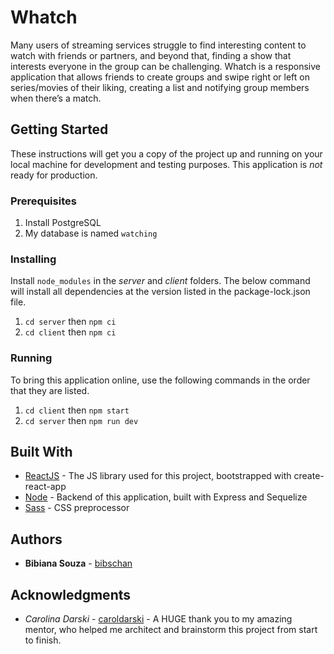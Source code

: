# Whatch

Many users of streaming services struggle to find interesting content to watch with friends or partners, and beyond that, finding a show that interests everyone in the group can be challenging. Whatch is a responsive application that allows friends to create groups and swipe right or left on series/movies of their liking, creating a list and notifying group members when there’s a match.

## Getting Started

These instructions will get you a copy of the project up and running on your local machine for development and testing purposes. This application is *not* ready for production.

### Prerequisites

1. Install PostgreSQL 
2. My database is named `watching`


### Installing

Install `node_modules` in the *server* and *client* folders. The below command will install all dependencies at the version listed in the package-lock.json file.

1. `cd server` then `npm ci`
2. `cd client` then `npm ci`


### Running
To bring this application online, use the following commands in the order that they are listed.
1. `cd client` then `npm start`
2. `cd server` then `npm run dev`


## Built With

* [ReactJS](https://reactjs.org/) - The JS library used for this project, bootstrapped with create-react-app
* [Node](https://nodejs.org/en/) - Backend of this application, built with Express and Sequelize
* [Sass](https://sass-lang.com/) - CSS preprocessor 

## Authors

* **Bibiana Souza** - [bibschan](https://github.com/bibschan)

## Acknowledgments

* *Carolina Darski* - [caroldarski](https://github.com/caroldarski) - A HUGE thank you to my amazing mentor, who helped me architect and brainstorm this project from start to finish. 
